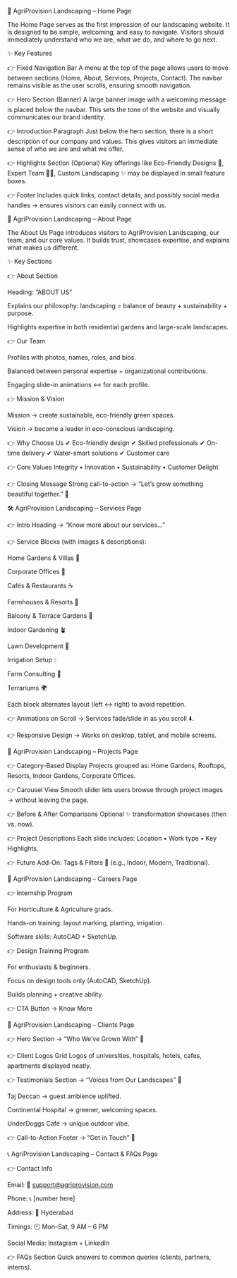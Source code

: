🏡 AgriProvision Landscaping – Home Page

The Home Page serves as the first impression of our landscaping website.
It is designed to be simple, welcoming, and easy to navigate.
Visitors should immediately understand who we are, what we do, and where to go next.

✨ Key Features

👉 Fixed Navigation Bar
A menu at the top of the page allows users to move between sections (Home, About, Services, Projects, Contact).
The navbar remains visible as the user scrolls, ensuring smooth navigation.

👉 Hero Section (Banner)
A large banner image with a welcoming message is placed below the navbar.
This sets the tone of the website and visually communicates our brand identity.

👉 Introduction Paragraph
Just below the hero section, there is a short description of our company and values.
This gives visitors an immediate sense of who we are and what we offer.

👉 Highlights Section (Optional)
Key offerings like Eco-Friendly Designs 🌱, Expert Team 👩‍🌾, Custom Landscaping ✨ may be displayed in small feature boxes.

👉 Footer
Includes quick links, contact details, and possibly social media handles → ensures visitors can easily connect with us.














📖 AgriProvision Landscaping – About Page

The About Us Page introduces visitors to AgriProvision Landscaping, our team, and our core values.
It builds trust, showcases expertise, and explains what makes us different.

✨ Key Sections

👉 About Section

Heading: “ABOUT US”

Explains our philosophy: landscaping = balance of beauty + sustainability + purpose.

Highlights expertise in both residential gardens and large-scale landscapes.

👉 Our Team

Profiles with photos, names, roles, and bios.

Balanced between personal expertise + organizational contributions.

Engaging slide-in animations ↔️ for each profile.

👉 Mission & Vision

Mission → create sustainable, eco-friendly green spaces.

Vision → become a leader in eco-conscious landscaping.

👉 Why Choose Us
✔ Eco-friendly design
✔ Skilled professionals
✔ On-time delivery
✔ Water-smart solutions
✔ Customer care

👉 Core Values
Integrity • Innovation • Sustainability • Customer Delight

👉 Closing Message
Strong call-to-action → “Let’s grow something beautiful together.” 🌿

















🛠️ AgriProvision Landscaping – Services Page

👉 Intro Heading → “Know more about our services...”

👉 Service Blocks (with images & descriptions):

Home Gardens & Villas 🏡

Corporate Offices 🏢

Cafés & Restaurants ☕

Farmhouses & Resorts 🌴

Balcony & Terrace Gardens 🌿

Indoor Gardening 🪴

Lawn Development 🌱

Irrigation Setup 💧

Farm Consulting 🚜

Terrariums 🌍

Each block alternates layout (left ↔ right) to avoid repetition.

👉 Animations on Scroll → Services fade/slide in as you scroll ⬇️.

👉 Responsive Design → Works on desktop, tablet, and mobile screens.

🏡 AgriProvision Landscaping – Projects Page

👉 Category-Based Display
Projects grouped as: Home Gardens, Rooftops, Resorts, Indoor Gardens, Corporate Offices.

👉 Carousel View
Smooth slider lets users browse through project images → without leaving the page.

👉 Before & After Comparisons
Optional ✨ transformation showcases (then vs. now).

👉 Project Descriptions
Each slide includes: Location • Work type • Key Highlights.

👉 Future Add-On: Tags & Filters 🔖 (e.g., Indoor, Modern, Traditional).

















🌱 AgriProvision Landscaping – Careers Page

👉 Internship Program

For Horticulture & Agriculture grads.

Hands-on training: layout marking, planting, irrigation.

Software skills: AutoCAD + SketchUp.

👉 Design Training Program

For enthusiasts & beginners.

Focus on design tools only (AutoCAD, SketchUp).

Builds planning + creative ability.

👉 CTA Button → Know More

















🌱 AgriProvision Landscaping – Clients Page

👉 Hero Section → “Who We’ve Grown With” 🌿

👉 Client Logos Grid
Logos of universities, hospitals, hotels, cafes, apartments displayed neatly.

👉 Testimonials Section → “Voices from Our Landscapes” 🎤

Taj Deccan → guest ambience uplifted.

Continental Hospital → greener, welcoming spaces.

UnderDoggs Café → unique outdoor vibe.

👉 Call-to-Action Footer → “Get in Touch” 📩














📞 AgriProvision Landscaping – Contact & FAQs Page

👉 Contact Info

Email: 📧 support@agriprovision.com

Phone: 📞 [number here]

Address: 📍 Hyderabad

Timings: 🕘 Mon–Sat, 9 AM – 6 PM

Social Media: Instagram + LinkedIn

👉 FAQs Section
Quick answers to common queries (clients, partners, interns).
